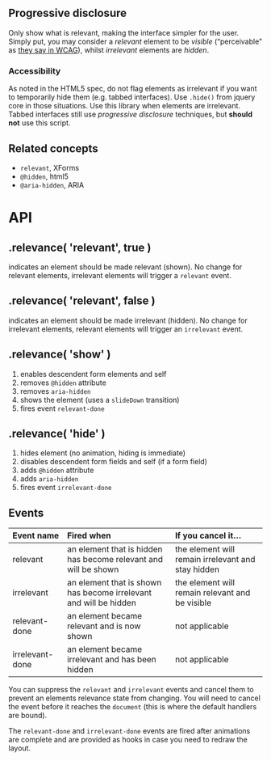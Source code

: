 ## Progressive disclosure

Only show what is relevant, making the interface simpler for the user.
Simply put, you may consider a *relevant* element to be *visible* (“perceivable” as [they say in WCAG][WCAG-P1]), whilst *irrelevant* elements are *hidden*.

[WCAG-P1]: http://www.w3.org/TR/WCAG/#perceivable "Principle 1: Perceivable - Information and user interface components must be presentable to users in ways they can perceive."

### Accessibility

As noted in the HTML5 spec, do not flag elements as irrelevant if you want to temporarily hide them (e.g. tabbed interfaces).
Use `.hide()` from jquery core in those situations. Use this library when elements are irrelevant.
Tabbed interfaces still use *progressive disclosure* techniques, but **should not** use this script.

## Related concepts

* `relevant`, XForms
* `@hidden`, html5
* `@aria-hidden`, ARIA

# API

## .relevance( 'relevant', true )

indicates an element should be made relevant (shown). No change for relevant elements, irrelevant elements will trigger a `relevant` event.

## .relevance( 'relevant', false )

indicates an element should be made irrelevant (hidden). No change for irrelevant elements, relevant elements will trigger an `irrelevant` event.

## .relevance( 'show' )

1. enables descendent form elements and self
2. removes `@hidden` attribute
3. removes `aria-hidden`
4. shows the element (uses a `slideDown` transition)
5. fires event `relevant-done`

## .relevance( 'hide' )

1. hides element (no animation, hiding is immediate)
2. disables descendent form fields and self (if a form field)
3. adds `@hidden` attribute
4. adds `aria-hidden`
5. fires event `irrelevant-done`

## Events

| Event name        | Fired when                                                        | If you cancel it…                                  |
|:------------------|:------------------------------------------------------------------|:---------------------------------------------------|
| relevant          | an element that is hidden has become relevant and will be shown   | the element will remain irrelevant and stay hidden |
| irrelevant        | an element that is shown has become irrelevant and will be hidden | the element will remain relevant and be visible    |
| relevant-done     | an element became relevant and is now shown                       | not applicable                                     |
| irrelevant-done   | an element became irrelevant and has been hidden                  | not applicable                                     |

You can suppress the `relevant` and `irrelevant` events and cancel them to prevent an elements relevance state from changing.
You will need to cancel the event before it reaches the `document` (this is where the default handlers are bound).

The `relevant-done` and `irrelevant-done` events are fired after animations are complete and are provided as hooks in case you need to redraw the layout.
